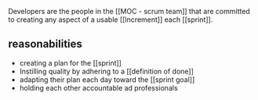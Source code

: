 Developers are the people in the [[MOC - scrum team]] that are committed to creating any aspect of a usable [[Increment]] each [[sprint]].

## reasonabilities

- creating a plan for the [[sprint]]
- Instilling quality by adhering to a [[definition of done]]
- adapting their plan each day toward the [[sprint goal]]
- holding each other accountable ad professionals